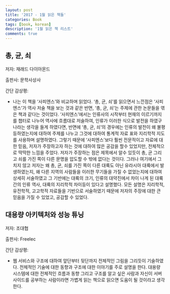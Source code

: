 ```yaml
---
layout: post
title: '2017 - 1월 읽은 책들'
categories: Book
tags: [book, korean]
description: '1월 읽은 책 리스트'
comments: true
---
```



## 총, 균, 쇠

저자: 재래드 다이아몬드

출판사: 문학사상사

간단 감상평: 

- 나는 이 책을 ‘사피엔스’와 비교하며 읽었다. ‘총, 균, 쇠’를 읽으면서 느낀점은  ‘사피엔스’가 역사 저술 책을 보는 것과 같은 반면, ‘총, 균, 쇠’는 주제에 관한 논문들을 엮은 책과 같다는 것이었다. ‘사피엔스’에서는 인류사의 시작부터 현재의 이르기까지를 챕터로 나누어 역사에 흐름대로 저술하여, 인류가 이러한 식으로 발전을 하였구나라는 생각을 들게 하였다면, 반면에 ‘총, 균, 쇠’의 경우에는 인류의 발전이 왜 불평등하였는지에 대하여 주제를 나누고 그것에 대하여 통계적 자료 표와 지리학적 지도를 사용하며 설명하였다. 그렇기 때문에 ‘사피엔스’보다 훨씬 전문적이고 자료에 대한 믿음, 저자가 주장하고자 하는 것에 대하여 많은 공감을 할수 있었지만, 전체적으로 딱딱한 느낌을 주었다. 저자가 주장하는 점은 제목에서 알수 있듯이 총, 균 그리고 쇠를 가진 쪽이 다른 문명을 압도할 수 밖에 없다는 것이다. 그러나 여기에서 그치지 않고 저자는 왜 총, 균, 쇠를 가진 쪽이 다른 대륙도 아닌 유라시아 대륙에서 발생하였는지, 왜 다른 지역의 사람들을 이러한 무기들을 가질 수 없었는지에 대하여 상세히 서술하였고 그 기반에는 대륙의 크기, 인류의 대약진에서 차이 나게 된 대륙간의 인류 역사, 대륙의 지리학적 차이등이 있다고 설명했다. 모든 설명은 지리학적, 유전학적, 고고학적 자료들을 기반으로 서술하였기 때문에 저자의 주장에 대한 큰 믿음을 가질 수 있었고, 공감할 수 있었다.

## 대용량 아키텍처와 성능 튜닝

저자: 조대협

출판사: Freelec

간단 감상평:

- 웹 서비스와 구조에 대하여 앞단부터 뒷단까지 전체적인 그림을 그리듯이 기술하였다. 전체적인 기술에 대한 동향과 구조에 대한 이야기를 주로 설명을 한다. 대용량 시스템에 대한 전체적인 흐름과 동향 그리고 구조를 알고 싶은 사람과 자신이 서버 사이드를 공부하는 사람이라면 가볍게 읽는 책으로 읽으면 도움이 될 것이라고 생각한다.  
